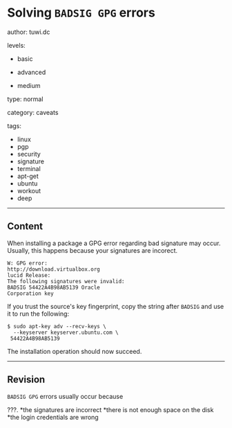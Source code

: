 # Solving `BADSIG GPG` errors
author: tuwi.dc

levels:

  - basic

  - advanced

  - medium

type: normal

category: caveats

tags:
  - linux
  - pgp
  - security
  - signature
  - terminal
  - apt-get
  - ubuntu
  - workout
  - deep


---
## Content

When installing a package a GPG error regarding bad signature may occur. Usually, this happens because your signatures are incorect.

```
W: GPG error: 
http://download.virtualbox.org 
lucid Release:  
The following signatures were invalid:
BADSIG 54422A4B98AB5139 Oracle
Corporation key
```

If you trust the source's key fingerprint, copy the string after `BADSIG` and use it to run the following:
```
$ sudo apt-key adv --recv-keys \ 
  --keyserver keyserver.ubuntu.com \
 54422A4B98AB5139
```
The installation operation should now succeed.

---
## Revision

`BADSIG GPG` errors usually occur because 

???.
*the signatures are incorrect
*there is not enough space on the disk
*the login credentials are wrong
